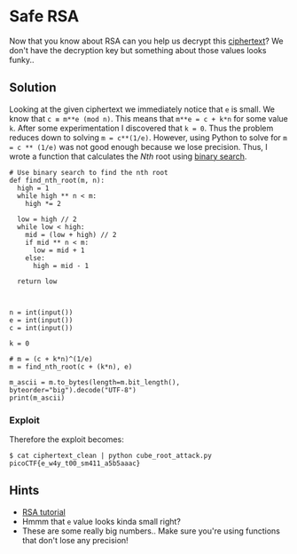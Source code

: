 # Safe RSA
Now that you know about RSA can you help us decrypt this [ciphertext](ciphertext)? We don't have the decryption key but something about those values looks funky..


## Solution
Looking at the given ciphertext we immediately notice that `e` is small. We know that `c ≡ m**e (mod n)`. This means that `m**e = c + k*n` for some value `k`. After some experimentation I discovered that `k = 0`. Thus the problem reduces down to solving `m = c**(1/e)`. However, using Python to solve for `m = c ** (1/e)` was not good enough because we lose precision. Thus, I wrote a function that calculates the *Nth* root using [binary search](https://en.wikipedia.org/wiki/Binary_search_algorithm).


```
# Use binary search to find the nth root
def find_nth_root(m, n):
  high = 1
  while high ** n < m:
    high *= 2

  low = high // 2
  while low < high:
    mid = (low + high) // 2
    if mid ** n < m:
      low = mid + 1
    else:
      high = mid - 1

  return low



n = int(input())
e = int(input())
c = int(input())

k = 0

# m = (c + k*n)^(1/e)
m = find_nth_root(c + (k*n), e)

m_ascii = m.to_bytes(length=m.bit_length(), byteorder="big").decode("UTF-8")
print(m_ascii)
```


### Exploit
Therefore the exploit becomes:


```
$ cat ciphertext_clean | python cube_root_attack.py 
picoCTF{e_w4y_t00_sm411_a5b5aaac}
```


## Hints
- [RSA tutorial](https://en.wikipedia.org/wiki/RSA_(cryptosystem))
- Hmmm that `e` value looks kinda small right?
- These are some really big numbers.. Make sure you're using functions that don't lose any precision!
